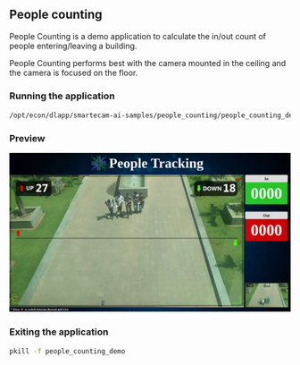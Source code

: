 ## People counting
People Counting is a demo application to calculate the in/out count of
people entering/leaving a building.

People Counting performs best with
the camera mounted in the ceiling and the camera is focused on the
floor.

### Running the application
```bash
/opt/econ/dlapp/smartecam-ai-samples/people_counting/people_counting_demo
```

### Preview
![Preview for People Counting](.people_counting.png)

### Exiting the application
```bash
pkill -f people_counting_demo
```
